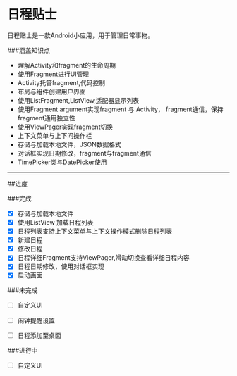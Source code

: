 日程贴士
===================
日程贴士是一款Android小应用，用于管理日常事物。

###涵盖知识点

*   理解Activity和fragment的生命周期
*   使用Fragment进行UI管理
*   Activity托管fragment,代码控制
*   布局与组件创建用户界面
*   使用ListFragment,ListView,适配器显示列表
*   使用Fragment argument实现fragment 与 Activity， fragment通信，保持fragment通用独立性
*   使用ViewPager实现fragment切换
*   上下文菜单与上下问操作栏
*   存储与加载本地文件，JSON数据格式
*   对话框实现日期修改，fragment与fragment通信
*   TimePicker类与DatePicker使用


- - - 

##进度

###完成

- [x] 存储与加载本地文件
- [x] 使用ListView 加载日程列表
- [x] 日程列表支持上下文菜单与上下文操作模式删除日程列表
- [x] 新建日程
- [x] 修改日程
- [x] 日程详细Fragment支持ViewPager,滑动切换查看详细日程内容
- [x] 日程日期修改，使用对话框实现
- [x] 启动画面

###未完成

- [ ] 自定义UI
- [ ] 闹钟提醒设置
- [ ] 日程添加至桌面


###进行中
- [ ] 自定义UI

